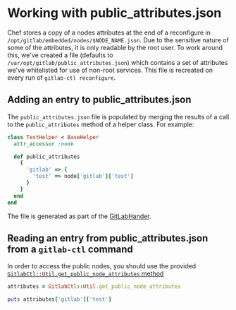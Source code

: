 # Working with public_attributes.json

Chef stores a copy of a nodes attributes at the end of a reconfigure in `/opt/gitlab/embedded/nodes/$NODE_NAME.json`. Due to the sensitive nature of some of the attributes, it is only readable by the root user. To work around this, we've created a file (defaults to `/var/opt/gitlab/public_attributes.json`) which contains a set of attributes we've whitelisted for use of non-root services. This file is recreated on every run of `gitlab-ctl reconfigure`.

## Adding an entry to public_attributes.json

The `public_attributes.json` file is populated by merging the results of a call to the `public_attributes` method of a helper class. For example:

```ruby
class TestHelper < BaseHelper
  attr_accessor :node

  def public_attributes
    {
      'gitlab' => {
        'test' => node['gitlab']['test']
      }
    }
  end
end
```

The file is generated as part of the [GitLabHander](https://gitlab.com/gitlab-org/omnibus-gitlab/blob/master/files/gitlab-cookbooks/package/libraries/handers/gitlab.rb#L36).

## Reading an entry from public_attributes.json from a `gitlab-ctl` command

In order to access the public nodes, you should use the provided [`GitlabCtl::Util.get_public_node_attributes` method](https://gitlab.com/gitlab-org/omnibus-gitlab/blob/master/files/gitlab-ctl-commands/lib/gitlab_ctl/util.rb#L60)

```ruby
attributes = GitlabCtl::Util.get_public_node_attributes

puts attributes['gitlab']['test']
```
